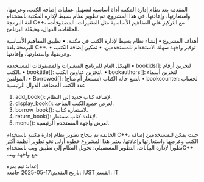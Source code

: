 المقدمة
يعد نظام إدارة المكتبة أداة أساسية لتسهيل عمليات إضافة الكتب، وعرضها، واستعارتها، وإعادتها. في هذا المشروع، تم تطوير نظام بسيط لإدارة المكتبة باستخدام لغة البرمجة C++، مع التركيز على المفاهيم الأساسية مثل المتغيرات، المصفوفات، الحلقات، الدوال، وهيكلة البرنامج.

أهداف المشروع
•	إنشاء نظام بسيط لإدارة الكتب في مكتبة.
•	تطبيق المفاهيم الأساسية للبرمجة بلغة C++.
•	توفير واجهة سهلة الاستخدام للمستخدمين.
•	تمكين إضافة الكتب، وعرضها، واستعارتها، وإعادتها.

الهيكل العام للبرنامج
المتغيرات والمصفوفات المستخدمة
•	bookids[]: لتخزين أرقام الكتب.
•	booktitle[]: لتخزين عناوين الكتب.
•	bookauthors[]: لتخزين أسماء المؤلفين.
•	Borrowed[]: لتتبع حالة الكتاب (مستعار أم متاح).
•	bookcounter: لحساب عدد الكتب المضافة.
الدوال الرئيسية
1.	add_book(): لإضافة كتاب جديد إلى النظام.
2.	display_book(): لعرض جميع الكتب المتاحة.
3.	borrow_book(): لاستعارة كتاب.
4.	return_book(): لإعادة كتاب مستعار.
5.	menu(): لعرض واجهة المستخدم الرئيسية.

الخاتمة
تم بنجاح تطوير نظام إدارة مكتبة باستخدام C++، حيث يمكن للمستخدمين إضافة الكتب وعرضها واستعارتها وإعادتها. يعتبر هذا المشروع خطوة أولى نحو تطوير أنظمة أكثر تطوراً لإدارة البيانات.
التطوير المستقبلي:
تحويل النظام إلى تطبيق ويب باستخدامC++ مع واجهة ويب.



إعداد: تيم بدره     
تاريخ التقديم:17-05-2025
جامعة:   IUST 
القسم: IT

